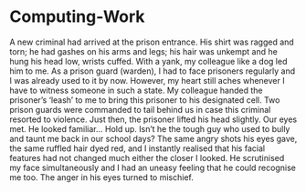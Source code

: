 # Computing-Work

A new criminal had arrived at the prison entrance. His shirt was ragged and torn; he had gashes on his arms and legs; his hair was unkempt and he hung his head low, wrists cuffed.
With a yank, my colleague like a dog led him to me. As a prison guard (warden), I had to face prisoners regularly and I was already used to it by now. However, my heart still
aches whenever I have to witness someone in such a state. My colleague handed the prisoner’s ‘leash’ to me to bring this prisoner to his designated cell. Two prison guards were
commanded to tail behind us in case this criminal resorted to violence. Just then, the prisoner lifted his head slightly. Our eyes met. He looked familiar... Hold up. Isn’t he the tough guy who used to bully and taunt me back in our school days? The same angry shots his eyes gave, the same ruffled hair dyed red, and I instantly realised that his facial features had not changed much either the closer I looked. 
He scrutinised my face simultaneously and I had an uneasy feeling that he could recognise me too. The anger in his eyes turned to mischief.
